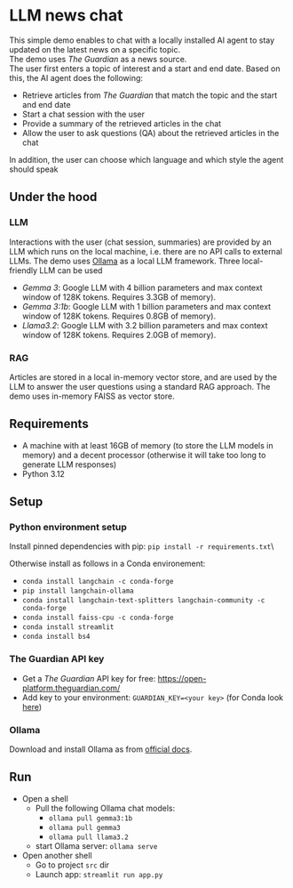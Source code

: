 # LLM news chat 

This simple demo enables to chat with a locally installed AI agent to stay updated on the latest news on a specific topic.\
The demo uses _The Guardian_ as a news source.\
The user first enters a topic of interest and a start and end date. Based on this, the AI agent does the following:
- Retrieve articles from _The Guardian_ that match the topic and the start and end date
- Start a chat session with the user
- Provide a summary of the retrieved articles in the chat
- Allow the user to ask questions (QA) about the retrieved articles in the chat

In addition, the user can choose which language and which style the agent should speak

## Under the hood

### LLM
Interactions with the user (chat session, summaries) are provided by an LLM which runs on the local machine, i.e. there are
no API calls to external LLMs. The demo uses [Ollama](https://ollama.com/) as a local LLM framework. Three local-friendly LLM can be used
- *Gemma 3*: Google LLM with 4 billion parameters and max context window of 128K tokens. Requires 3.3GB of memory).
- *Gemma 3:1b*: Google LLM with 1 billion parameters and max context window of 128K tokens. Requires 0.8GB of memory).
- *Llama3.2*: Google LLM with 3.2 billion parameters and max context window of 128K tokens. Requires 2.0GB of memory).

### RAG
Articles are stored in a local in-memory vector store, and are used by the LLM to answer the user questions using a standard RAG
approach. The demo uses in-memory FAISS as vector store.

## Requirements

- A machine with at least 16GB of memory (to store the LLM models in memory) and a decent processor (otherwise it will take too long to generate LLM responses)
- Python 3.12

## Setup

### Python environment setup

Install pinned dependencies with pip: `pip install -r requirements.txt`\

Otherwise install as follows in a Conda environement:
- `conda install langchain -c conda-forge`
- `pip install langchain-ollama`
- `conda install langchain-text-splitters langchain-community -c conda-forge`
- `conda install faiss-cpu -c conda-forge`
- `conda install streamlit`
- `conda install bs4`


### The Guardian API key

- Get a _The Guardian_ API key for free: https://open-platform.theguardian.com/
- Add key to your environment: `GUARDIAN_KEY=<your key>` (for Conda look [here](https://docs.conda.io/projects/conda/en/stable/user-guide/tasks/manage-environments.html#setting-environment-variables))

### Ollama

Download and install Ollama as from [official docs](https://ollama.com/).

## Run

- Open a shell
  - Pull the following Ollama chat models:
    - ``ollama pull gemma3:1b``
    - ``ollama pull gemma3``
    - ``ollama pull llama3.2``
  - start Ollama server: ``ollama serve``
- Open another shell
  - Go to project ``src`` dir
  - Launch app: ``streamlit run app.py``